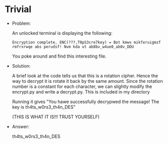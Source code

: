 # Trivial

* Problem:

  An unlocked terminal is displaying the following:
    
    `Encryption complete, ENC(???,T0pS3cre7key) = Bot kmws mikferuigmzf rmfrxrwqe abs perudsf! Nvm kda ut ab8bv_w4ue0_ab8v_DDU`

  You poke around and find this interesting file.

* Solution:
  
  A brief look at the code tells us that this is a rotation cipher. Hence the way to decrypt it is rotate it back by the same amount. Since the rotation number is a constant for each character, we can slightly modify the encrypt.py and write a decrypt.py. This is included in my directory

  Running it gives "You hawe successfully decrypwed the message! The key is th4ts_w0rs3_th4n_DES"

  (THIS IS WHAT IT IS!!! TRUST YOURSELF)

* Answer:

  th4ts_w0rs3_th4n_DES

